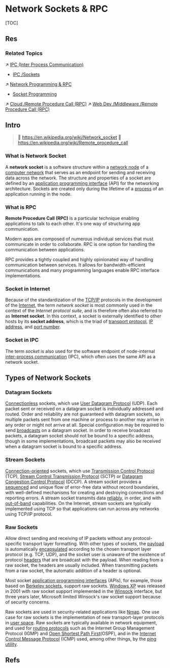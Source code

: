 # Network Sockets & RPC

[TOC]



## Res
### Related Topics
↗ [IPC (Inter Process Communication)](../../../Processes%20Management%20(CPU%20+%20Main%20Memory%20Resource)/IPC%20(Inter%20Process%20Communication)/IPC%20(Inter%20Process%20Communication).md)
- [IPC /Sockets](../../../Processes%20Management%20(CPU%20+%20Main%20Memory%20Resource)/IPC%20(Inter%20Process%20Communication)/🧦%20Sockets/Sockets.md)

↗ [Network Programming & RPC](../../../../../🏎️%20Computer%20Networking%20and%20Communication/🎅🏼%20Network%20Programming%20&%20RPC/Network%20Programming%20&%20RPC.md)
- [Socket Programming](../../../../../🏎️%20Computer%20Networking%20and%20Communication/🎅🏼%20Network%20Programming%20&%20RPC/Socket%20Programming/Socket%20Programming.md)

↗ [Cloud /Remote Procedure Call (RPC)](../../../../../../Software%20Engineering/☁️%20Cloud%20Native/Cloud%20Platform%20(System%20Level%20Engineering)/🥋%20Orchestration%20&%20Management/Remote%20Procedure%20Call%20(RPC)/Remote%20Procedure%20Call%20(RPC).md)
↗ [Web Dev /Middleware /Remote Procedure Call (RPC)](../../../../../../Software%20Engineering/👾%20Web%20Dev%20&%20Ops/🥪%20Middleware/Remote%20Procedure%20Call%20(RPC)/Remote%20Procedure%20Call%20(RPC).md)



## Intro
> 🔗 https://en.wikipedia.org/wiki/Network_socket
> 🔗 https://en.wikipedia.org/wiki/Remote_procedure_call

### What is Network Socket
A **network socket** is a software structure within a [network node](https://en.wikipedia.org/wiki/Node_(networking)) of a [computer network](https://en.wikipedia.org/wiki/Computer_network) that serves as an endpoint for sending and receiving data across the network. The structure and properties of a socket are defined by an [application programming interface](https://en.wikipedia.org/wiki/Application_programming_interface) (API) for the networking architecture. Sockets are created only during the lifetime of a [process](https://en.wikipedia.org/wiki/Process_(computing)) of an application running in the node.


### What is RPC
**Remote Procedure Call (RPC)** is a particular technique enabling applications to talk to each other. It's one way of structuring app communication.

Modern apps are composed of numerous individual services that must communicate in order to collaborate. RPC is one option for handling the communication between applications.

RPC provides a tightly coupled and highly opinionated way of handling communication between services. It allows for bandwidth-efficient communications and many programming languages enable RPC interface implementations.


### Socket in Internet
Because of the standardization of the [TCP/IP](https://en.wikipedia.org/wiki/TCP/IP) protocols in the development of the [Internet](https://en.wikipedia.org/wiki/Internet), the term *network socket* is most commonly used in the context of the *Internet protocol suite*, and is therefore often also referred to as **Internet socket**. In this context, a socket is externally identified to other hosts by its **socket address**, which is the triad of [transport protocol](https://en.wikipedia.org/wiki/Transport_protocol), [IP address](https://en.wikipedia.org/wiki/IP_address), and [port number](https://en.wikipedia.org/wiki/Port_number).


### Socket in IPC
The term *socket* is also used for the software endpoint of node-internal [inter-process communication](https://en.wikipedia.org/wiki/Inter-process_communication) (IPC), which often uses the same API as a network socket.



## Types of Network Sockets
### Datagram Sockets
[Connectionless](https://en.wikipedia.org/wiki/Connectionless) sockets, which use [User Datagram Protocol](https://en.wikipedia.org/wiki/User_Datagram_Protocol) (UDP). Each packet sent or received on a datagram socket is individually addressed and routed. Order and reliability are not guaranteed with datagram sockets, so multiple packets sent from one machine or process to another may arrive in any order or might not arrive at all. Special configuration may be required to send [broadcasts](https://en.wikipedia.org/wiki/Broadcasting_(networking)) on a datagram socket. In order to receive broadcast packets, a datagram socket should not be bound to a specific address, though in some implementations, broadcast packets may also be received when a datagram socket is bound to a specific address.


### Stream Sockets
[Connection-oriented](https://en.wikipedia.org/wiki/Connection-oriented) sockets, which use [Transmission Control Protocol](https://en.wikipedia.org/wiki/Transmission_Control_Protocol) (TCP), [Stream Control Transmission Protocol](https://en.wikipedia.org/wiki/Stream_Control_Transmission_Protocol) (SCTP) or [Datagram Congestion Control Protocol](https://en.wikipedia.org/wiki/Datagram_Congestion_Control_Protocol) (DCCP). A stream socket provides a [sequenced](https://en.wikipedia.org/wiki/Sequenced) and unique flow of error-free data without record boundaries, with well-defined mechanisms for creating and destroying connections and reporting errors. A stream socket transmits data [reliably](https://en.wikipedia.org/wiki/Reliability_(computer_networking)), in order, and with [out-of-band](https://en.wikipedia.org/wiki/Out-of-band_data) capabilities. On the Internet, stream sockets are typically implemented using TCP so that applications can run across any networks using TCP/IP protocol.


### Raw Sockets
Allow direct sending and receiving of IP packets without any protocol-specific transport layer formatting. With other types of sockets, the [payload](https://en.wikipedia.org/wiki/Payload_(computing)) is automatically [encapsulated](https://en.wikipedia.org/wiki/Encapsulation_(networking)) according to the chosen transport layer protocol (e.g. TCP, UDP), and the socket user is unaware of the existence of protocol [headers](https://en.wikipedia.org/wiki/Header_(computing)) that are broadcast with the payload. When reading from a raw socket, the headers are usually included. When transmitting packets from a raw socket, the automatic addition of a header is optional.

Most socket [application programming interfaces](https://en.wikipedia.org/wiki/Application_programming_interface) (APIs), for example, those based on [Berkeley sockets](https://en.wikipedia.org/wiki/Berkeley_sockets), support raw sockets. [Windows XP](https://en.wikipedia.org/wiki/Windows_XP) was released in 2001 with raw socket support implemented in the [Winsock](https://en.wikipedia.org/wiki/Winsock) interface, but three years later, Microsoft limited Winsock's raw socket support because of security concerns.

Raw sockets are used in security-related applications like [Nmap](https://en.wikipedia.org/wiki/Nmap). One use case for raw sockets is the implementation of new transport-layer protocols in [user space](https://en.wikipedia.org/wiki/User_space). Raw sockets are typically available in network equipment, and used for [routing protocols](https://en.wikipedia.org/wiki/Routing_protocol) such as the Internet Group Management Protocol (IGMP) and [Open Shortest Path First](https://en.wikipedia.org/wiki/Open_Shortest_Path_First)(OSPF), and in the [Internet Control Message Protocol](https://en.wikipedia.org/wiki/Internet_Control_Message_Protocol) (ICMP) used, among other things, by the [ping utility](https://en.wikipedia.org/wiki/Ping_utility).



## Refs
[Unix domain socket 简介]: https://www.cnblogs.com/sparkdev/p/8359028.html
[Remote procedure call | Wikipedia]: https://en.wikipedia.org/wiki/Remote_procedure_call